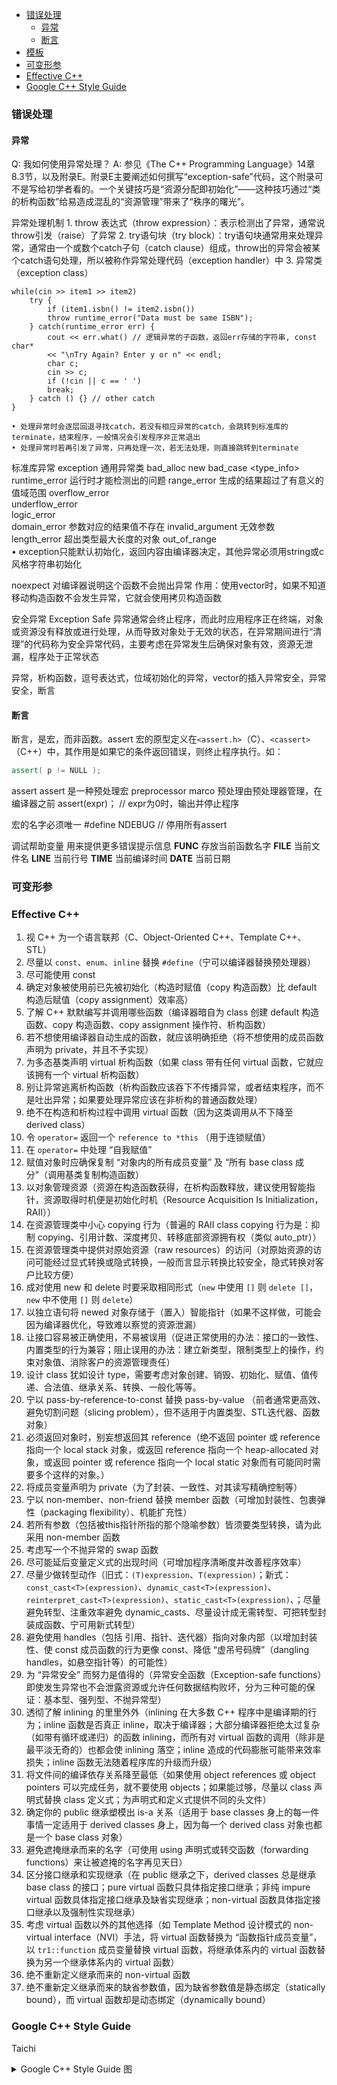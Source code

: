 - [错误处理](#错误处理)
	- [异常](#异常)
	- [断言](#断言)
- [模板](#模板)
- [可变形参](#可变形参)
- [Effective C++](#effective-c)
- [Google C++ Style Guide](#google-c-style-guide)

### 错误处理

#### 异常


Q: 我如何使用异常处理？
A: 参见《The C++ Programming Language》14章8.3节，以及附录E。附录E主要阐述如何撰写“exception-safe”代码，这个附录可不是写给初学者看的。一个关键技巧是“资源分配即初始化”——这种技巧通过“类的析构函数”给易造成混乱的“资源管理”带来了“秩序的曙光”。

异常处理机制
	1. throw 表达式（throw expression）：表示检测出了异常，通常说throw引发（raise）了异常
	2. try语句块（try block）：try语句块通常用来处理异常，通常由一个或数个catch子句（catch clause）组成，throw出的异常会被某个catch语句处理，所以被称作异常处理代码（exception handler）中
	3. 异常类（exception class）
	
	while(cin >> item1 >> item2)
		try {
			if (item1.isbn() != item2.isbn())
			throw runtime_error("Data must be same ISBN");
		} catch(runtime_error err) {
			cout << err.what() // 逻辑异常的子函数，返回err存储的字符串, const char* 
			<< "\nTry Again? Enter y or n" << endl;
			char c;
			cin >> c;
			if (!cin || c == ' ')
			break;
		} catch () {} // other catch
	}
	
	• 处理异常时会逐层回退寻找catch，若没有相应异常的catch，会跳转到标准库的terminate，结束程序，一般情况会引发程序非正常退出
	• 处理异常时若再引发了异常，只再处理一次，若无法处理，则直接跳转到terminate



标准库异常
exception	<exception>	通用异常类
bad_alloc	new	
bad_case	<type_info>	
runtime_error	<stdexcept>	运行时才能检测出的问题
range_error		生成的结果超过了有意义的值域范围
overflow_error		
underflow_error		
logic_error		
domain_error		参数对应的结果值不存在
invalid_argument		无效参数
length_error		超出类型最大长度的对象
out_of_range		
	• exception只能默认初始化，返回内容由编译器决定，其他异常必须用string或c风格字符串初始化


noexpect
对编译器说明这个函数不会抛出异常
作用：使用vector时，如果不知道移动构造函数不会发生异常，它就会使用拷贝构造函数


安全异常 Exception Safe
异常通常会终止程序，而此时应用程序正在终端，对象或资源没有释放或进行处理，从而导致对象处于无效的状态，在异常期间进行“清理”的代码称为安全异常代码，主要考虑在异常发生后确保对象有效，资源无泄漏，程序处于正常状态



异常，析构函数，逗号表达式，位域初始化的异常，vector的插入异常安全，异常安全，断言

#### 断言

断言，是宏，而非函数。assert 宏的原型定义在`<assert.h>`（C）、`<cassert>`（C++）中，其作用是如果它的条件返回错误，则终止程序执行。如：

```cpp
assert( p != NULL );
```


assert <cassert>
assert 是一种预处理宏 preprocessor marco
预处理由预处理器管理，在编译器之前
	assert(expr)； // expr为0时，输出并停止程序
	
宏的名字必须唯一
	#define NDEBUG // 停用所有assert
	
调试帮助变量
	用来提供更多错误提示信息
__FUNC__	存放当前函数名字
__FILE__	当前文件名
__LINE__	当前行号
__TIME__	当前编译时间
__DATE__	当前日期




### 可变形参




### Effective C++

1. 视 C++ 为一个语言联邦（C、Object-Oriented C++、Template C++、STL）
2. 尽量以 `const`、`enum`、`inline` 替换 `#define`（宁可以编译器替换预处理器）
3. 尽可能使用 const
4. 确定对象被使用前已先被初始化（构造时赋值（copy 构造函数）比 default 构造后赋值（copy assignment）效率高）
5. 了解 C++ 默默编写并调用哪些函数（编译器暗自为 class 创建 default 构造函数、copy 构造函数、copy assignment 操作符、析构函数）
6. 若不想使用编译器自动生成的函数，就应该明确拒绝（将不想使用的成员函数声明为 private，并且不予实现）
7. 为多态基类声明 virtual 析构函数（如果 class 带有任何 virtual 函数，它就应该拥有一个 virtual 析构函数）
8. 别让异常逃离析构函数（析构函数应该吞下不传播异常，或者结束程序，而不是吐出异常；如果要处理异常应该在非析构的普通函数处理）
9. 绝不在构造和析构过程中调用 virtual 函数（因为这类调用从不下降至 derived class）
10. 令 `operator=` 返回一个 `reference to *this` （用于连锁赋值）
11. 在 `operator=` 中处理 “自我赋值”
12. 赋值对象时应确保复制 “对象内的所有成员变量” 及 “所有 base class 成分”（调用基类复制构造函数）
13. 以对象管理资源（资源在构造函数获得，在析构函数释放，建议使用智能指针，资源取得时机便是初始化时机（Resource Acquisition Is Initialization，RAII））
14. 在资源管理类中小心 copying 行为（普遍的 RAII class copying 行为是：抑制 copying、引用计数、深度拷贝、转移底部资源拥有权（类似 auto_ptr））
15. 在资源管理类中提供对原始资源（raw resources）的访问（对原始资源的访问可能经过显式转换或隐式转换，一般而言显示转换比较安全，隐式转换对客户比较方便）
16. 成对使用 new 和 delete 时要采取相同形式（`new` 中使用 `[]` 则 `delete []`，`new` 中不使用 `[]` 则 `delete`）
17. 以独立语句将 newed 对象存储于（置入）智能指针（如果不这样做，可能会因为编译器优化，导致难以察觉的资源泄漏）
18. 让接口容易被正确使用，不易被误用（促进正常使用的办法：接口的一致性、内置类型的行为兼容；阻止误用的办法：建立新类型，限制类型上的操作，约束对象值、消除客户的资源管理责任）
19. 设计 class 犹如设计 type，需要考虑对象创建、销毁、初始化、赋值、值传递、合法值、继承关系、转换、一般化等等。
20. 宁以 pass-by-reference-to-const 替换 pass-by-value （前者通常更高效、避免切割问题（slicing problem），但不适用于内置类型、STL迭代器、函数对象）
21. 必须返回对象时，别妄想返回其 reference（绝不返回 pointer 或 reference 指向一个 local stack 对象，或返回 reference 指向一个 heap-allocated 对象，或返回 pointer 或 reference 指向一个 local static 对象而有可能同时需要多个这样的对象。）
22. 将成员变量声明为 private（为了封装、一致性、对其读写精确控制等）
23. 宁以 non-member、non-friend 替换 member 函数（可增加封装性、包裹弹性（packaging flexibility）、机能扩充性）
24. 若所有参数（包括被this指针所指的那个隐喻参数）皆须要类型转换，请为此采用 non-member 函数
25. 考虑写一个不抛异常的 swap 函数
26. 尽可能延后变量定义式的出现时间（可增加程序清晰度并改善程序效率）
27. 尽量少做转型动作（旧式：`(T)expression`、`T(expression)`；新式：`const_cast<T>(expression)`、`dynamic_cast<T>(expression)`、`reinterpret_cast<T>(expression)`、`static_cast<T>(expression)`、；尽量避免转型、注重效率避免 dynamic_casts、尽量设计成无需转型、可把转型封装成函数、宁可用新式转型）
28. 避免使用 handles（包括 引用、指针、迭代器）指向对象内部（以增加封装性、使 const 成员函数的行为更像 const、降低 “虚吊号码牌”（dangling handles，如悬空指针等）的可能性）
29. 为 “异常安全” 而努力是值得的（异常安全函数（Exception-safe functions）即使发生异常也不会泄露资源或允许任何数据结构败坏，分为三种可能的保证：基本型、强列型、不抛异常型）
30. 透彻了解 inlining 的里里外外（inlining 在大多数 C++ 程序中是编译期的行为；inline 函数是否真正 inline，取决于编译器；大部分编译器拒绝太过复杂（如带有循环或递归）的函数 inlining，而所有对 virtual 函数的调用（除非是最平淡无奇的）也都会使 inlining 落空；inline 造成的代码膨胀可能带来效率损失；inline 函数无法随着程序库的升级而升级）
31. 将文件间的编译依存关系降至最低（如果使用 object references 或 object pointers 可以完成任务，就不要使用 objects；如果能过够，尽量以 class 声明式替换 class 定义式；为声明式和定义式提供不同的头文件）
32. 确定你的 public 继承塑模出 is-a 关系（适用于 base classes 身上的每一件事情一定适用于 derived classes 身上，因为每一个 derived class 对象也都是一个 base class 对象）
33. 避免遮掩继承而来的名字（可使用 using 声明式或转交函数（forwarding functions）来让被遮掩的名字再见天日）
34. 区分接口继承和实现继承（在 public 继承之下，derived classes 总是继承 base class 的接口；pure virtual 函数只具体指定接口继承；非纯 impure virtual 函数具体指定接口继承及缺省实现继承；non-virtual 函数具体指定接口继承以及强制性实现继承）
35. 考虑 virtual 函数以外的其他选择（如 Template Method 设计模式的 non-virtual interface（NVI）手法，将 virtual 函数替换为 “函数指针成员变量”，以 `tr1::function` 成员变量替换 virtual 函数，将继承体系内的 virtual 函数替换为另一个继承体系内的 virtual 函数）
36. 绝不重新定义继承而来的 non-virtual 函数
37. 绝不重新定义继承而来的缺省参数值，因为缺省参数值是静态绑定（statically bound），而 virtual 函数却是动态绑定（dynamically bound）

### Google C++ Style Guide
Taichi

<details><summary>Google C++ Style Guide 图</summary>

![Google C++ Style Guide](http://img.blog.csdn.net/20140713220242000)

> 图片来源于：[CSDN . 一张图总结Google C++编程规范(Google C++ Style Guide)](http://blog.csdn.net/voidccc/article/details/37599203)

</details>
